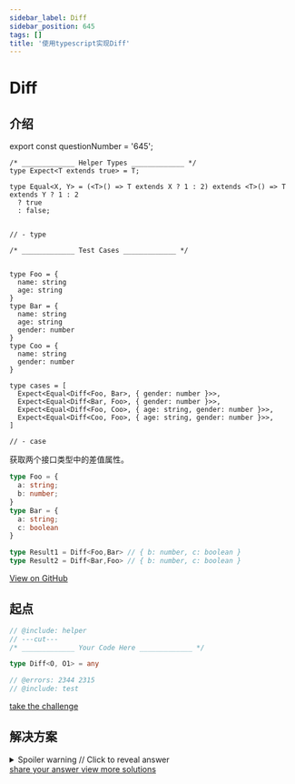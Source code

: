 ```yaml
---
sidebar_label: Diff
sidebar_position: 645
tags: []
title: '使用typescript实现Diff'
---
```


# Diff

## 介绍

export const questionNumber = '645';

```twoslash include helper
/* _____________ Helper Types _____________ */
type Expect<T extends true> = T;

type Equal<X, Y> = (<T>() => T extends X ? 1 : 2) extends <T>() => T extends Y ? 1 : 2
  ? true
  : false;


// - type
```

```twoslash include test
/* _____________ Test Cases _____________ */


type Foo = {
  name: string
  age: string
}
type Bar = {
  name: string
  age: string
  gender: number
}
type Coo = {
  name: string
  gender: number
}

type cases = [
  Expect<Equal<Diff<Foo, Bar>, { gender: number }>>,
  Expect<Equal<Diff<Bar, Foo>, { gender: number }>>,
  Expect<Equal<Diff<Foo, Coo>, { age: string, gender: number }>>,
  Expect<Equal<Diff<Coo, Foo>, { age: string, gender: number }>>,
]

// - case
```

  获取两个接口类型中的差值属性。

  ```ts
  type Foo = {
    a: string;
    b: number;
  }
  type Bar = {
    a: string;
    c: boolean
  }

  type Result1 = Diff<Foo,Bar> // { b: number, c: boolean }
  type Result2 = Diff<Bar,Foo> // { b: number, c: boolean }

  ```


<span className="badge-links">
  <a className="view" target="\_blank" href={`https://tsch.js.org/${questionNumber}`}>
    View on GitHub
  </a>
</span>

## 起点

```ts twoslash
// @include: helper
// ---cut---
/* _____________ Your Code Here _____________ */

type Diff<O, O1> = any

// @errors: 2344 2315
// @include: test
```

<span className="badge-links">
  <a
    className="challenge"
    target="\_blank"
    href={`https://tsch.js.org/${questionNumber}/play`}
  >
    take the challenge
  </a>
</span>

## 解决方案

<details>

<summary>Spoiler warning // Click to reveal answer</summary>

```ts twoslash
// @include: helper

// @include: test
// @errors: 2344 2300
/* _____________ Answer Here _____________ */
/// ---cut---

type Diff<O, O1> = {
  [K in keyof O | keyof O1 as K extends keyof O & keyof O1 ? never : K]: K extends keyof O 
    ? O[K] 
    : K extends keyof O1 
      ? O1[K] 
      : never;
}


type Diff2<O, O1> = {
  [K in keyof (O & O1) as K extends keyof (O | O1) ? never : K]: K extends keyof O 
    ? O[K] 
    : K extends keyof O1 
      ? O1[K] 
      : never;
}

```


```ts twoslash
// most popular

type Diff<O, O1> = Omit<O & O1, keyof (O | O1)>

```


</details>

<span className="badge-links">
  <a
    className="share"
    target="\_blank"
    href={`https://tsch.js.org/${questionNumber}/answer`}
  >
    share your answer
  </a>
  <a
    className="solution"
    target="\_blank"
    href={`https://tsch.js.org/${questionNumber}/solutions`}
  >
    view more solutions
  </a>
</span>
